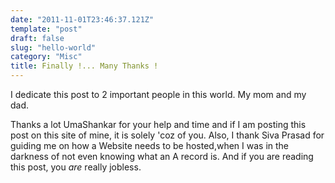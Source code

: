 ```yaml
---
date: "2011-11-01T23:46:37.121Z"
template: "post"
draft: false
slug: "hello-world"
category: "Misc"
title: Finally !... Many Thanks !
--- 
```



I dedicate this post to 2 important people in this world. My mom and my dad.

Thanks a lot UmaShankar for your help and time and if I am posting this post on this site of mine, it is solely 'coz of you. Also, I thank Siva Prasad for guiding me on how a Website needs to be hosted,when I was in the darkness of not even knowing what an A record is. And if you are reading this post, you  _are_ really jobless.